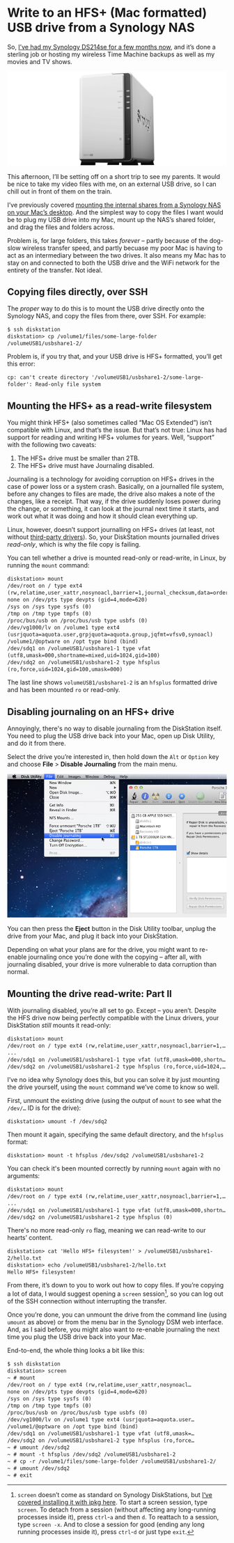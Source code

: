 # Write to an HFS+ (Mac formatted) USB drive from a Synology NAS

So, [I’ve had my Synology DS214se for a few months now](/post/getting-started-ds214se-nas), and it’s done a sterling job or hosting my wireless Time Machine backups as well as my movies and TV shows.

![Synology DS214se](/media/ds214se.jpg)

This afternoon, I’ll be setting off on a short trip to see my parents. It would be nice to take my video files with me, on an external USB drive, so I can chill out in front of them on the train.

I’ve previously covered [mounting the internal shares from a Synology NAS on your Mac’s desktop](/post/time-machine-ds214se-nas). And the simplest way to copy the files I want would be to plug my USB drive into my Mac, mount up the NAS’s shared folder, and drag the files and folders across.

Problem is, for large folders, this takes *forever* – partly because of the dog-slow wireless transfer speed, and partly becuase my poor Mac is having to act as an intermediary between the two drives. It also means my Mac has to stay on and connected to both the USB drive and the WiFi network for the entirety of the transfer. Not ideal.

## Copying files directly, over SSH

The *proper* way to do this is to mount the USB drive directly onto the Synology NAS, and copy the files from there, over SSH. For example:

```
$ ssh diskstation
diskstation> cp /volume1/files/some-large-folder /volumeUSB1/usbshare1-2/
```

Problem is, if you try that, and your USB drive is HFS+ formatted, you’ll get this error:

```
cp: can't create directory '/volumeUSB1/usbshare1-2/some-large-folder': Read-only file system
```

## Mounting the HFS+ as a read-write filesystem

You might think HFS+ (also sometimes called “Mac OS Extended”) isn’t compatible with Linux, and that’s the issue. But that’s not true: Linux has had support for reading and writing HFS+ volumes for years. Well, “support” with the following two caveats:

1. The HFS+ drive must be smaller than 2TB.
2. The HFS+ drive must have Journaling disabled.

Journaling is a technology for avoiding corruption on HFS+ drives in the case of power loss or a system crash. Basically, on a journalled file system, before any changes to files are made, the drive also makes a note of the changes, like a receipt. That way, if the drive suddenly loses power during the change, or something, it can look at the journal next time it starts, and work out what it was doing and how it should clean everything up.

Linux, however, doesn’t support journalling on HFS+ drives (at least, not without [third-party drivers](http://www.paragon-software.com/home/ntfs-linux-per/)). So, your DiskStation mounts journalled drives *read-only*, which is why the file copy is failing.

You can tell whether a drive is mounted read-only or read-write, in Linux, by running the `mount` command:

```
diskstation> mount
/dev/root on / type ext4 (rw,relatime,user_xattr,nosynoacl,barrier=1,journal_checksum,data=ordered)
none on /dev/pts type devpts (gid=4,mode=620)
/sys on /sys type sysfs (0)
/tmp on /tmp type tmpfs (0)
/proc/bus/usb on /proc/bus/usb type usbfs (0)
/dev/vg1000/lv on /volume1 type ext4 (usrjquota=aquota.user,grpjquota=aquota.group,jqfmt=vfsv0,synoacl)
/volume1/@optware on /opt type bind (bind)
/dev/sdq1 on /volumeUSB1/usbshare1-1 type vfat (utf8,umask=000,shortname=mixed,uid=1024,gid=100)
/dev/sdq2 on /volumeUSB1/usbshare1-2 type hfsplus (ro,force,uid=1024,gid=100,umask=000)
```

The last line shows `volumeUSB1/usbshare1-2` is an `hfsplus` formatted drive and has been mounted `ro` or read-only.

## Disabling journaling on an HFS+ drive

Annoyingly, there's no way to disable journaling from the DiskStation itself. You need to plug the USB drive back into your Mac, open up Disk Utility, and do it from there.

Select the drive you’re interested in, then hold down the `Alt` or `Option` key and choose **File** > **Disable Journaling** from the main menu.

![Disable journaling on an HFS+ drive using Disk Utility](/media/hfs-disable-journaling.jpg)

You can then press the **Eject** button in the Disk Utility toolbar, unplug the drive from your Mac, and plug it back into your DiskStation.

Depending on what your plans are for the drive, you might want to re-enable journaling once you’re done with the copying – after all, with journaling disabled, your drive is more vulnerable to data corruption than normal.

## Mounting the drive read-write: Part II

With journaling disabled, you’re all set to go. Except – you aren’t. Despite the HFS drive now being perfectly compatible with the Linux drivers, your DiskStation *still* mounts it read-only:

```
diskstation> mount
/dev/root on / type ext4 (rw,relatime,user_xattr,nosynoacl,barrier=1,…
...
/dev/sdq1 on /volumeUSB1/usbshare1-1 type vfat (utf8,umask=000,shortn…
/dev/sdq2 on /volumeUSB1/usbshare1-2 type hfsplus (ro,force,uid=1024,…
```

I’ve no idea why Synology does this, but you can solve it by just mounting the drive yourself, using the `mount` command we’ve come to know so well.

First, unmount the existing drive (using the output of `mount` to see what the `/dev/…` ID is for the drive):

```
diskstation> umount -f /dev/sdq2
```

Then mount it again, specifying the same default directory, and the `hfsplus` format:

```
diskstation> mount -t hfsplus /dev/sdq2 /volumeUSB1/usbshare1-2
```

You can check it's been mounted correctly by running `mount` again with no arguments:

```
diskstation> mount
/dev/root on / type ext4 (rw,relatime,user_xattr,nosynoacl,barrier=1,…
...
/dev/sdq1 on /volumeUSB1/usbshare1-1 type vfat (utf8,umask=000,shortn…
/dev/sdq2 on /volumeUSB1/usbshare1-2 type hfsplus (0)
```

There's no more read-only `ro` flag, meaning we can read-write to our hearts’ content.

```
diskstation> cat 'Hello HFS+ filesystem!' > /volumeUSB1/usbshare1-2/hello.txt
diskstation> echo /volumeUSB1/usbshare1-2/hello.txt
Hello HFS+ filesystem!
```

From there, it’s down to you to work out how to copy files. If you’re copying a lot of data, I would suggest opening a `screen` session[^1], so you can log out of the SSH connection without interrupting the transfer.

Once you’re done, you can unmount the drive from the command line (using `umount` as above) or from the menu bar in the Synology DSM web interface. And, as I said before, you might also want to re-enable journaling the next time you plug the USB drive back into your Mac.

End-to-end, the whole thing looks a bit like this:

```
$ ssh diskstation
diskstation> screen
~ # mount
/dev/root on / type ext4 (rw,relatime,user_xattr,nosynoacl…
none on /dev/pts type devpts (gid=4,mode=620)
/sys on /sys type sysfs (0)
/tmp on /tmp type tmpfs (0)
/proc/bus/usb on /proc/bus/usb type usbfs (0)
/dev/vg1000/lv on /volume1 type ext4 (usrjquota=aquota.user…
/volume1/@optware on /opt type bind (bind)
/dev/sdq1 on /volumeUSB1/usbshare1-1 type vfat (utf8,umask=…
/dev/sdq2 on /volumeUSB1/usbshare1-2 type hfsplus (ro,force…
~ # umount /dev/sdq2
~ # mount -t hfsplus /dev/sdq2 /volumeUSB1/usbshare1-2
~ # cp -r /volume1/files/some-large-folder /volumeUSB1/usbshare1-2/
~ # umount /dev/sdq2
~ # exit
```

[^1]: `screen` doesn’t come as standard on Synology DiskStations, but [I‘ve covered installing it with ipkg here](/post/ds214se-under-the-hood). To start a screen session, type `screen`. To detach from a session (without affecting any long-running processes inside it), press `ctrl`-`a` and then `d`. To reattach to a session, type `screen -x`. And to close a session for good (ending any long running processes inside it), press `ctrl`-`d` or just type `exit`.

<link href="/post/ds214se-under-the-hood">
<link href="/post/time-machine-ds214se-nas">
